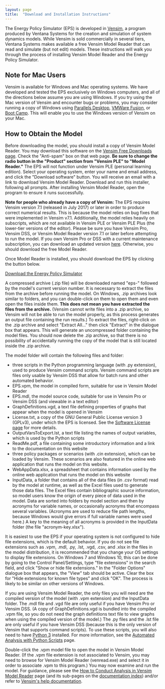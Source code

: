 ```yaml
---
layout: page
title:  "Download and Installation Instructions"
---
```


The Energy Policy Simulator (EPS) is developed in [Vensim](http://vensim.com/), a program produced by Ventana Systems for the creation and simulation of system dynamics models.  While Vensim is sold commercially in several tiers, Ventana Systems makes available a free Vensim Model Reader that can read and simulate (but not edit) models.  These instructions will walk you through the process of installing Vensim Model Reader and the Energy Policy Simulator.

## Note for Mac Users

Vensim is available for Windows and Mac operating systems.  We have developed and tested the EPS exclusively on Windows computers, and all of the directions below assume you are using Windows.  If you try using the Mac version of Vensim and encounter bugs or problems, you may consider running a copy of Windows using [Parallels Desktop](http://www.parallels.com/products/desktop/), [VMWare Fusion](https://www.vmware.com/products/fusion), or [Boot Camp](https://www.apple.com/support/bootcamp/getstarted/).  This will enable you to use the Windows version of Vensim on your Mac.

## How to Obtain the Model

Before downloading the model, you should install a copy of Vensim Model Reader.  You may download this software on the [Vensim Free Downloads page](http://vensim.com/free-download/).  Check the "Anti-spam" box on that web page.  **Be sure to change the radio button in the "Product" section from "Vensim PLE" to "Model Reader."**  The EPS will not function under Vensim PLE (personal learning edition).  Select your operating system, enter your name and email address, and click the "Download software" button.  You will receive an email with a link to download Vensim Model Reader.  Download and run this installer, following all prompts.  After installing Vensim Model Reader, open the program to ensure it runs successfully.

**Note for people who already have a copy of Vensim:** The EPS requires Vensim version 7.1 (released in July 2017) or later in order to produce correct numerical results.  This is because the model relies on bug fixes that were implemented in Vensim v7.1.  Additionally, the model relies heavily on subscripts, which are not available in Vensim PLE or Vensim PLE Plus (the lower-tier versions of the editor).  Please be sure you have Vensim Pro, Vensim DSS, or Vensim Model Reader version 7.1 or later before attempting to run the model.  If you own Vensim Pro or DSS with a current maintenance subscription, you can download an updated version [here](https://www.vensim.com/php-bin/download.html).  Otherwise, you should download the free Model Reader.

Once Model Reader is installed, you should download the EPS by clicking the button below.

<p><a href="https://github.com/Energy-Innovation/eps-us/archive/2.1.1.zip" class="btn">Download the Energy Policy Simulator</a></p>

A compressed archive (.zip file) will be downloaded named "eps-" followed by the model's current version number.  It is necessary to extract the files from the archive before running the model.  On Windows, .zip archives look similar to folders, and you can double-click on them to open them and even open the files inside them.  **This does not mean you have extracted the files from the archive.**  (Vensim cannot write files into a .zip archive, so Vensim will not be able to run the model properly, as this process generates an output file containing the run results.)  To extract the files, right-click on the .zip archive and select "Extract All..." then click "Extract" in the dialogue box that appears.  This will generate an uncompressed folder containing the model files.  You should now delete the .zip archive, so that there is no possibility of accidentally running the copy of the model that is still located inside the .zip archive.

The model folder will contain the following files and folder:

* three scripts in the Python programming language (with .py extension), used to produce Vensim command scripts.  Vensim command scripts are files only usable by Vensim DSS that allow for batch runs and other automated behavior.
* EPS.vpm, the model in compiled form, suitable for use in Vensim Model Reader
* EPS.mdl, the model source code, suitable for use in Vensim Pro or Vensim DSS (and viewable in a text editor)
* GraphDefinitions.vgd, a text file defining properties of graphs that appear when the model is opened in Vensim
* License.txt, a copy of the GNU General Public License version 3 (GPLv3), under which the EPS is licensed.  See the [Software License page](software-license.html) for more details.
* OutputVarsToExport.lst, a text file listing the names of output variables, which is used by the Python scripts
* ReadMe.pdf, a file containing some introductory information and a link to the documentation on this website
* three policy packages or scenarios (with .cin extension), which can be loaded by Vensim.  These scenarios are also featured in the online web application that runs the model on this website.
* WebAppData.xlsx, a spreadsheet that contains information used by the online web application that runs the model on this website
* InputData, a folder that contains all of the data files (in .csv format) read by the model at runtime, as well as the Excel files used to generate those data files.  The Excel files contain bibliographic source information, so model users know the origin of every piece of data used in the model.  Data are sorted into folders by model section and then by acronyms for variable names, or occasionally acronyms that encompass several variables.  (Acronyms are used to reduce file path lengths, because Windows would give errors if full variable names were used here.)  A key to the meaning of all acronyms is provided in the InputData folder (the file "acronym-key.xlsx").

It is easiest to use the EPS if your operating system is not configured to hide file extensions, which is the default behavior.  If you do not see file extensions such as .vpm, .mdl, .py, .lst, .vgd, .csv, and .xlsx in the files in the model distribution, it is recommended that you change your OS settings to display file extensions.  On Windows 7 and Windows 10, this can be done by going to the Control Panel/Settings, type "file extensions" in the search field, and click "Show or hide file extensions."  In the "Folder Options" dialogue box that appears, the "View" tab should be active.  Clear the box for "Hide extensions for known file types" and click "OK".  The process is likely to be similar on other versions of Windows.

If you are using Vensim Model Reader, the only files you will need are the compiled version of the model (with .vpm extension) and the InputData folder.  The .mdl file and .vgd file are only useful if you have Vensim Pro or Vensim DSS.  (A copy of GraphDefinitions.vgd is bundled into the compiled .vpm file, so you do not need the graph definitions text file to view graphs when using the compiled version of the model.)  The .py files and the .lst file are only useful if you have Vensim DSS (because this is the only version of Vensim that supports command scripts).  To use these scripts, you will also need to have [Python 3](https://www.python.org/downloads/) installed.  For more information, see the [Automated Analysis with Python Scripts](automated-analysis.html) page.

Double-click the .vpm model file to open the model in Vensim Model Reader.  (If the .vpm file extension is not associated to Vensim, you may need to browse for Vensim Model Reader (venread.exe) and select it in order to associate .vpm to this program.)  You may now examine and run the model.  For guidance, please see the [How to Conduct Analysis in Vensim Model Reader](how-to-conduct-analysis.html) page (and its sub-pages on the [documentation index](index.html)) and/or refer to [Vensim's help documentation](http://www.vensim.com/documentation/index.html).